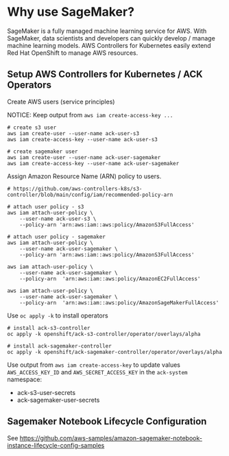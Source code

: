 # Why use SageMaker?

SageMaker is a fully managed machine learning service for AWS. With SageMaker,
data scientists and developers can quickly develop / manage machine learning models.
AWS Controllers for Kubernetes easily extend Red Hat OpenShift to manage AWS resources.

## Setup AWS Controllers for Kubernetes / ACK Operators

Create AWS users (service principles)

NOTICE: Keep output from `aws iam create-access-key ...`

```
# create s3 user
aws iam create-user --user-name ack-user-s3
aws iam create-access-key --user-name ack-user-s3

# create sagemaker user
aws iam create-user --user-name ack-user-sagemaker
aws iam create-access-key --user-name ack-user-sagemaker
```

Assign Amazon Resource Name (ARN) policy to users.

```
# https://github.com/aws-controllers-k8s/s3-controller/blob/main/config/iam/recommended-policy-arn

# attach user policy - s3
aws iam attach-user-policy \
    --user-name ack-user-s3 \
    --policy-arn 'arn:aws:iam::aws:policy/AmazonS3FullAccess'

# attach user policy - sagemaker
aws iam attach-user-policy \
    --user-name ack-user-sagemaker \
    --policy-arn 'arn:aws:iam::aws:policy/AmazonS3FullAccess'

aws iam attach-user-policy \
    --user-name ack-user-sagemaker \
    --policy-arn  'arn:aws:iam::aws:policy/AmazonEC2FullAccess'

aws iam attach-user-policy \
    --user-name ack-user-sagemaker \
    --policy-arn  'arn:aws:iam::aws:policy/AmazonSageMakerFullAccess'

```

Use `oc apply -k` to install operators

```
# install ack-s3-controller
oc apply -k openshift/ack-s3-controller/operator/overlays/alpha

# install ack-sagemaker-controller
oc apply -k openshift/ack-sagemaker-controller/operator/overlays/alpha
```

Use output from `aws iam create-access-key` to update values `AWS_ACCESS_KEY_ID` and `AWS_SECRET_ACCESS_KEY` in the `ack-system` namespace:

- ack-s3-user-secrets
- ack-sagemaker-user-secrets

## Sagemaker Notebook Lifecycle Configuration

See https://github.com/aws-samples/amazon-sagemaker-notebook-instance-lifecycle-config-samples
